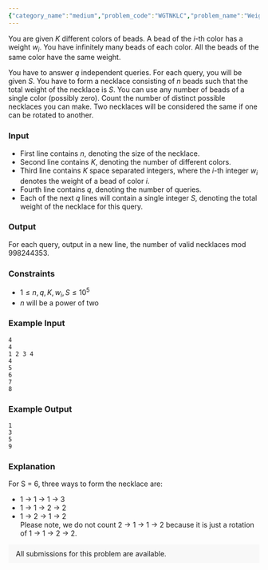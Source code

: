 ```yaml
---
{"category_name":"medium","problem_code":"WGTNKLC","problem_name":"Weighted Necklace","problemComponents":{"constraints":"","constraintsState":false,"subtasks":"","subtasksState":false,"inputFormat":"","inputFormatState":false,"outputFormat":"","outputFormatState":false,"sampleTestCases":{}},"video_editorial_url":"","languages_supported":{"0":"CPP14","1":"C","2":"JAVA","3":"PYTH 3.6","4":"CPP17","5":"PYTH","6":"PYP3","7":"CS2","8":"ADA","9":"PYPY","10":"TEXT","11":"PAS fpc","12":"NODEJS","13":"RUBY","14":"PHP","15":"GO","16":"HASK","17":"TCL","18":"PERL","19":"SCALA","20":"LUA","21":"kotlin","22":"BASH","23":"JS","24":"LISP sbcl","25":"rust","26":"PAS gpc","27":"BF","28":"CLOJ","29":"R","30":"D","31":"CAML","32":"FORT","33":"ASM","34":"swift","35":"FS","36":"WSPC","37":"LISP clisp","38":"SQL","39":"SCM guile","40":"PERL6","41":"ERL","42":"CLPS","43":"ICK","44":"NICE","45":"PRLG","46":"ICON","47":"COB","48":"SCM chicken","49":"PIKE","50":"SCM qobi","51":"ST","52":"SQLQ","53":"NEM"},"max_timelimit":2,"source_sizelimit":50000,"problem_author":"msi_cse_buet","problem_tester":null,"date_added":"5-12-2019","tags":{"0":"msi_cse_buet"},"problem_difficulty_level":"Medium","best_tag":"","editorial_url":"","time":{"view_start_date":1578249000,"submit_start_date":1578249000,"visible_start_date":1578249000,"end_date":1735669800},"is_direct_submittable":false,"problemDiscussURL":"https://discuss.codechef.com/search?q=WGTNKLC","is_proctored":false,"visitedContests":{},"layout":"problem"}
---
```

You are given $K$ different colors of beads. A bead of the $i$-th color has a weight $w_i$. You have infinitely many beads of each color. All the beads of the same color have the same weight.  

You have to answer $q$ independent queries. For each query, you will be given $S$. You have to form a necklace consisting of $n$ beads such that the total weight of the necklace is $S$. You can use any number of beads of a single color (possibly zero). Count the number of distinct possible necklaces you can make. Two necklaces will be considered the same if one can be rotated to another.

### Input
- First line contains $n$, denoting the size of the necklace.
- Second line contains $K$, denoting the number of different colors.
- Third line contains $K$ space separated integers, where the $i$-th integer $w_i$ denotes the weight of a bead of color $i$.
- Fourth line contains $q$, denoting the number of queries.
- Each of the next $q$ lines will contain a single integer $S$, denoting the total weight of the necklace for this query.

### Output
 For each query, output in a new line, the number of valid necklaces mod $998244353$.

### Constraints 
- $1 \le n, q, K, w_i, S \le 10^5$
- $n$ will be a power of two

### Example Input
```
4
4
1 2 3 4
4
5
6
7
8
```

### Example Output
```
1
3
5
9
```

### Explanation
For S = 6, three ways to form the necklace are:
- 1 -> 1 -> 1 -> 3
- 1 -> 1 -> 2 -> 2
- 1 -> 2 -> 1 -> 2  
Please note, we do not count 2 -> 1 -> 1 -> 2 because it is just a rotation of 1 -> 1 -> 2 -> 2.

<aside style='background: #f8f8f8;padding: 10px 15px;'><div>All submissions for this problem are available.</div></aside>